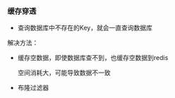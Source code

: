 ### 缓存穿透

- 查询数据库中不存在的Key，就会一直查询数据库

解决方法：

- 缓存空数据，即使数据库查不到，也缓存空数据到redis

  空间消耗大，可能导致数据不一致

- 布隆过滤器

  